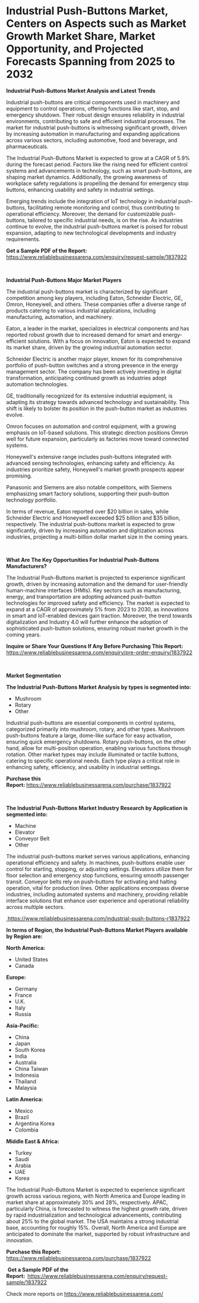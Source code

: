 <p><h1>Industrial Push-Buttons Market, Centers on Aspects such as Market Growth Market Share, Market Opportunity, and Projected Forecasts Spanning from 2025 to 2032</h1></p><p><strong>Industrial Push-Buttons Market Analysis and Latest Trends</strong></p>
<p><p>Industrial push-buttons are critical components used in machinery and equipment to control operations, offering functions like start, stop, and emergency shutdown. Their robust design ensures reliability in industrial environments, contributing to safe and efficient industrial processes. The market for industrial push-buttons is witnessing significant growth, driven by increasing automation in manufacturing and expanding applications across various sectors, including automotive, food and beverage, and pharmaceuticals. </p><p>The Industrial Push-Buttons Market is expected to grow at a CAGR of 5.9% during the forecast period. Factors like the rising need for efficient control systems and advancements in technology, such as smart push-buttons, are shaping market dynamics. Additionally, the growing awareness of workplace safety regulations is propelling the demand for emergency stop buttons, enhancing usability and safety in industrial settings. </p><p>Emerging trends include the integration of IoT technology in industrial push-buttons, facilitating remote monitoring and control, thus contributing to operational efficiency. Moreover, the demand for customizable push-buttons, tailored to specific industrial needs, is on the rise. As industries continue to evolve, the industrial push-buttons market is poised for robust expansion, adapting to new technological developments and industry requirements.</p></p>
<p><strong>Get a Sample PDF of the Report:&nbsp;</strong> <a href="https://www.reliablebusinessarena.com/enquiry/request-sample/1837922?utm_campaign=2531&utm_medium=2&utm_source=Github&utm_content=ia&utm_term=12042025&utm_id=industrial-push-buttons">https://www.reliablebusinessarena.com/enquiry/request-sample/1837922</a></p>
<p>&nbsp;</p>
<p><strong>Industrial Push-Buttons Major Market Players</strong></p>
<p><p>The industrial push-buttons market is characterized by significant competition among key players, including Eaton, Schneider Electric, GE, Omron, Honeywell, and others. These companies offer a diverse range of products catering to various industrial applications, including manufacturing, automation, and machinery.</p><p>Eaton, a leader in the market, specializes in electrical components and has reported robust growth due to increased demand for smart and energy-efficient solutions. With a focus on innovation, Eaton is expected to expand its market share, driven by the growing industrial automation sector.</p><p>Schneider Electric is another major player, known for its comprehensive portfolio of push-button switches and a strong presence in the energy management sector. The company has been actively investing in digital transformation, anticipating continued growth as industries adopt automation technologies.</p><p>GE, traditionally recognized for its extensive industrial equipment, is adapting its strategy towards advanced technology and sustainability. This shift is likely to bolster its position in the push-button market as industries evolve.</p><p>Omron focuses on automation and control equipment, with a growing emphasis on IoT-based solutions. This strategic direction positions Omron well for future expansion, particularly as factories move toward connected systems.</p><p>Honeywell's extensive range includes push-buttons integrated with advanced sensing technologies, enhancing safety and efficiency. As industries prioritize safety, Honeywell's market growth prospects appear promising.</p><p>Panasonic and Siemens are also notable competitors, with Siemens emphasizing smart factory solutions, supporting their push-button technology portfolio.</p><p>In terms of revenue, Eaton reported over $20 billion in sales, while Schneider Electric and Honeywell exceeded $25 billion and $35 billion, respectively. The industrial push-buttons market is expected to grow significantly, driven by increasing automation and digitization across industries, projecting a multi-billion dollar market size in the coming years.</p></p>
<p>&nbsp;</p>
<p><strong>What Are The Key Opportunities For Industrial Push-Buttons Manufacturers?</strong></p>
<p><p>The Industrial Push-Buttons market is projected to experience significant growth, driven by increasing automation and the demand for user-friendly human-machine interfaces (HMIs). Key sectors such as manufacturing, energy, and transportation are adopting advanced push-button technologies for improved safety and efficiency. The market is expected to expand at a CAGR of approximately 5% from 2023 to 2030, as innovations in smart and IoT-enabled devices gain traction. Moreover, the trend towards digitalization and Industry 4.0 will further enhance the adoption of sophisticated push-button solutions, ensuring robust market growth in the coming years.</p></p>
<p><strong>Inquire or Share Your Questions If Any Before Purchasing This Report:</strong> <a href="https://www.reliablebusinessarena.com/enquiry/pre-order-enquiry/1837922?utm_campaign=2531&utm_medium=2&utm_source=Github&utm_content=ia&utm_term=12042025&utm_id=industrial-push-buttons">https://www.reliablebusinessarena.com/enquiry/pre-order-enquiry/1837922</a></p>
<p>&nbsp;</p>
<p><strong>Market Segmentation</strong></p>
<p><strong>The Industrial Push-Buttons Market Analysis by types is segmented into:</strong></p>
<p><ul><li>Mushroom</li><li>Rotary</li><li>Other</li></ul></p>
<p><p>Industrial push-buttons are essential components in control systems, categorized primarily into mushroom, rotary, and other types. Mushroom push-buttons feature a large, dome-like surface for easy activation, ensuring quick emergency shutdowns. Rotary push-buttons, on the other hand, allow for multi-position operation, enabling various functions through rotation. Other market types may include illuminated or tactile buttons, catering to specific operational needs. Each type plays a critical role in enhancing safety, efficiency, and usability in industrial settings.</p></p>
<p><strong>Purchase this Report:&nbsp;</strong><a href="https://www.reliablebusinessarena.com/purchase/1837922?utm_campaign=2531&utm_medium=2&utm_source=Github&utm_content=ia&utm_term=12042025&utm_id=industrial-push-buttons">https://www.reliablebusinessarena.com/purchase/1837922</a></p>
<p>&nbsp;</p>
<p><strong>The Industrial Push-Buttons Market Industry Research by Application is segmented into:</strong></p>
<p><ul><li>Machine</li><li>Elevator</li><li>Conveyor Belt</li><li>Other</li></ul></p>
<p><p>The industrial push-buttons market serves various applications, enhancing operational efficiency and safety. In machines, push-buttons enable user control for starting, stopping, or adjusting settings. Elevators utilize them for floor selection and emergency stop functions, ensuring smooth passenger transit. Conveyor belts rely on push-buttons for activating and halting operation, vital for production lines. Other applications encompass diverse industries, including automated systems and machinery, providing reliable interface solutions that enhance user experience and operational reliability across multiple sectors.</p></p>
<p><a href="https://www.reliablebusinessarena.com/industrial-push-buttons-r1837922?utm_campaign=2531&utm_medium=2&utm_source=Github&utm_content=ia&utm_term=12042025&utm_id=industrial-push-buttons">&nbsp;https://www.reliablebusinessarena.com/industrial-push-buttons-r1837922</a></p>
<p><strong>In terms of Region, the Industrial Push-Buttons Market Players available by Region are:</strong></p>
<p>
    <p> <strong> North America: </strong>
        <ul>
            <li>United States</li>
            <li>Canada</li>
        </ul>
        </p> 
    <p> <strong> Europe: </strong>
        <ul>
            <li>Germany</li>
            <li>France</li>
            <li>U.K.</li>
            <li>Italy</li>
            <li>Russia</li>
        </ul>
        </p> 
    <p> <strong> Asia-Pacific: </strong>
        <ul>
            <li>China</li>
            <li>Japan</li>
            <li>South Korea</li>
            <li>India</li>
            <li>Australia</li>
            <li>China Taiwan</li>
            <li>Indonesia</li>
            <li>Thailand</li>
            <li>Malaysia</li>
        </ul>
        </p> 
    <p> <strong> Latin America: </strong>
        <ul>
            <li>Mexico</li>
            <li>Brazil</li>
            <li>Argentina Korea</li>
            <li>Colombia</li>
        </ul>
        </p> 
    <p> <strong> Middle East & Africa: </strong>
        <ul>
            <li>Turkey</li>
            <li>Saudi</li>
            <li>Arabia</li>
            <li>UAE</li>
            <li>Korea</li>
        </ul>
    </p>
    </p>
<p><p>The Industrial Push-Buttons Market is expected to experience significant growth across various regions, with North America and Europe leading in market share at approximately 30% and 28%, respectively. APAC, particularly China, is forecasted to witness the highest growth rate, driven by rapid industrialization and technological advancements, contributing about 25% to the global market. The USA maintains a strong industrial base, accounting for roughly 15%. Overall, North America and Europe are anticipated to dominate the market, supported by robust infrastructure and innovation.</p></p>
<p><strong>Purchase this Report: </strong><a href="https://www.reliablebusinessarena.com/purchase/1837922?utm_campaign=2531&utm_medium=2&utm_source=Github&utm_content=ia&utm_term=12042025&utm_id=industrial-push-buttons">https://www.reliablebusinessarena.com/purchase/1837922</a></p>
<p>&nbsp;<strong>Get a Sample PDF of the Report:&nbsp;&nbsp;</strong><a href="https://www.reliablebusinessarena.com/enquiry/request-sample/1837922?utm_campaign=2531&utm_medium=2&utm_source=Github&utm_content=ia&utm_term=12042025&utm_id=industrial-push-buttons">https://www.reliablebusinessarena.com/enquiry/request-sample/1837922</a></p>
<p><strong></strong></p>
<p>Check more reports on <a href="https://www.reliablebusinessarena.com/?utm_campaign=2531&utm_medium=2&utm_source=Github&utm_content=ia&utm_term=12042025&utm_id=industrial-push-buttons">https://www.reliablebusinessarena.com/</a></p>